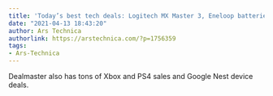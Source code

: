 ```yaml
---
title: 'Today’s best tech deals: Logitech MX Master 3, Eneloop batteries, and more'
date: "2021-04-13 18:43:20"
author: Ars Technica
authorlink: https://arstechnica.com/?p=1756359
tags:
- Ars-Technica
---
```

Dealmaster also has tons of Xbox and PS4 sales and Google Nest device deals. 